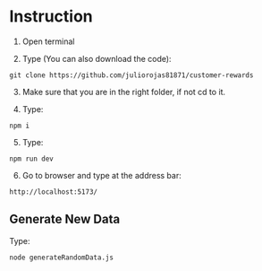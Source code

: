 # Instruction

1. Open terminal

2. Type (You can also download the code):
```
git clone https://github.com/juliorojas81871/customer-rewards
```

3. Make sure that you are in the right folder, if not cd to it.

4. Type: 
```
npm i
```

5. Type: 
```
npm run dev
```

6. Go to browser and type at the address bar: 
```
http://localhost:5173/
```

## Generate New Data

Type: 
```
node generateRandomData.js
```